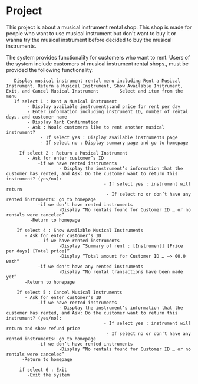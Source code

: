 # Project
This project is about a musical instrument rental shop. This shop is made for people who want to use musical instrument but don't want to buy it or wanna try the musical instrument before decided to buy the musical instruments.

The system provides functionality for customers who want to rent.   Users of the system include customers of musical instrument rental shops., must be provided the following functionality:

       Display musical instrument rental menu including Rent a Musical Instrument, Return a Musical Instrument, Show Available Instrument, Exit, and Cancel Musical Instrument        Select and item from the menu
       If select 1 : Rent a Musical Instrument
            - Display available instruments:and price for rent per day
            - Enter information including instrument ID, number of rental days, and customer name
            - Display Rent Confirmation
            - Ask : Would customers like to rent another musical instrument?
                 - If select yes : Display available instruments page
                 - If select no : Display summary page and go to homepage

         If select 2 : Return a Musical Instrument
            - Ask for enter customer’s ID
                -if we have rented instruments
                        - Display the instrument’s information that the customer has rented, and Ask: Do the customer want to return this instrument? (yes/no): 
                                         - If select yes : instrument will return
                                          - If select no or don’t have any rented instruments: go to homepage
                -if we don’t have rented instruments
                        -Display “No rentals found for Customer ID … or no rentals were canceled”
             -Return to homepage

        If select 4 : Show Available Musical Instruments 
           - Ask for enter customer’s ID
                - if we have rented instruments
                        -Display “Summary of rent : [Instrument] [Price per days] [Total price]”
                        -Display “Total amount for Customer ID … —> 00.0 Bath”
                -if we don't have any rented instruments
                        -Display “No rental transactions have been made yet”
           -Return to honepage

        If select 5 : Cancel Musical Instruments
           - Ask for enter customer’s ID
                -if we have rented instruments
                        - Display the instrument’s information that the customer has rented, and Ask: Do the customer want to return this instrument? (yes/no): 
                                         - If select yes : instrument will return and show refund price
                                          - If select no or don’t have any rented instruments: go to homepage
                -if we don’t have rented instruments
                        -Display “No rentals found for Customer ID … or no rentals were canceled”
          -Return to homepage

         if select 6 : Exit
            -Exit the system

